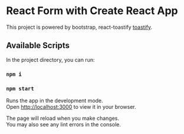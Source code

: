 # React Form with Create React App

This project is powered by bootstrap, react-toastify [toastify](https://www.npmjs.com/package/react-toastify).

## Available Scripts

In the project directory, you can run:

### `npm i`

### `npm start`

Runs the app in the development mode.\
Open [http://localhost:3000](http://localhost:3000) to view it in your browser.

The page will reload when you make changes.\
You may also see any lint errors in the console.

